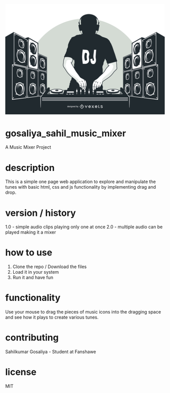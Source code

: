 ![MM](image/dj.png)

# gosaliya_sahil_music_mixer
A Music Mixer Project 

# description
This is a simple one page web application to explore and manipulate the tunes with basic html, css and js functionality by implementing drag and drop.

# version / history
1.0 - simple audio clips playing only one at once
2.0 - multiple audio can be played making it a mixer

# how to use
1. Clone the repo / Download the files
2. Load it in your system
3. Run it and have fun

# functionality
Use your mouse to drag the pieces of music icons into the dragging space and see how it plays to create various tunes.

# contributing
Sahilkumar Gosaliya - Student at Fanshawe

# license
MIT
